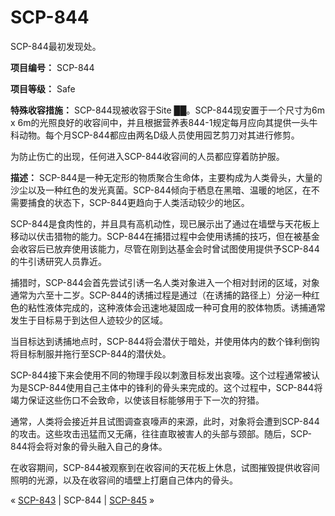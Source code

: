# SCP-844
                        




SCP-844最初发现处。



**项目编号：** SCP-844

**项目等级：** Safe

**特殊收容措施：** SCP-844现被收容于Site ██。SCP-844现安置于一个尺寸为6m x 6m的光照良好的收容间中，并且根据营养表844-1规定每月应向其提供一头牛科动物。每个月SCP-844都应由两名D级人员使用园艺剪刀对其进行修剪。

为防止伤亡的出现，任何进入SCP-844收容间的人员都应穿着防护服。

**描述：** SCP-844是一种无定形的物质聚合生命体，主要构成为人类骨头，大量的沙尘以及一种红色的发光真菌。SCP-844倾向于栖息在黑暗、温暖的地区，在不需要捕食的状态下，SCP-844更趋向于人类活动较少的地区。

SCP-844是食肉性的，并且具有高机动性，现已展示出了通过在墙壁与天花板上移动以伏击猎物的能力。SCP-844在捕猎过程中会使用诱捕的技巧，但在被基金会收容后已放弃使用该能力，尽管在刚到达基金会时曾试图使用提供予SCP-844的牛引诱研究人员靠近。

捕猎时，SCP-844会首先尝试引诱一名人类对象进入一个相对封闭的区域，对象通常为六至十二岁。SCP-844的诱捕过程是通过（在诱捕的路径上）分泌一种红色的粘性液体完成的，这种液体会迅速地凝固成一种可食用的胶体物质。诱捕通常发生于目标易于到达但人迹较少的区域。

当目标达到诱捕地点时，SCP-844将会潜伏于暗处，并使用体内的数个锋利倒钩将目标制服并拖行至SCP-844的潜伏处。

SCP-844接下来会使用不同的物理手段以刺激目标发出哀嚎。这个过程通常被认为是SCP-844使用自己主体中的锋利的骨头来完成的。这个过程中，SCP-844将竭力保证这些伤口不会致命，以使该目标能够用于下一次的狩猎。

通常，人类将会接近并且试图调查哀嚎声的来源，此时，对象将会遭到SCP-844的攻击。这些攻击迅猛而又无痛，往往直取被害人的头部与颈部。随后，SCP-844将会将对象的骨头融入自己的身体。

在收容期间，SCP-844被观察到在收容间的天花板上休息，试图摧毁提供收容间照明的光源，以及在收容间的墙壁上打磨自己体内的骨头。



« [SCP-843](/scp-843) | SCP-844 | [SCP-845](/scp-845) »





                    